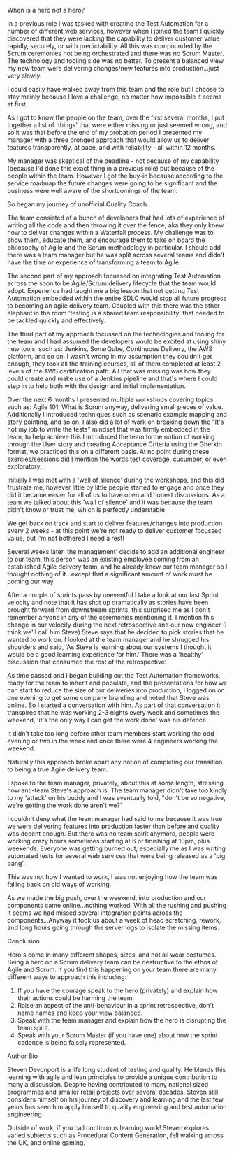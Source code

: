 
When is a hero not a hero?

In a previous role I was tasked with creating the Test Automation for a number of different web services, however when I joined the team I quickly discovered that they were lacking the capability to deliver customer value rapidly, securely, or with predictability. All this was compounded by the Scrum ceremonies not being orchestrated and there was no Scrum Master. The technology and tooling side was no better. To present a balanced view my new team were delivering changes/new features into production...just very slowly.

I could easily have walked away from this team and the role but I choose to stay mainly because I love a challenge, no matter how impossible it seems at first.

As I got to know the people on the team, over the first several months, I put together a list of 'things' that were either missing or just seemed wrong, and so it was that before the end of my probation period I presented my manager with a three pronged approach that would allow us to deliver features transparently, at pace, and with reliability - all within 12 months.

My manager was skeptical of the deadline - not because of my capability (because I'd done this exact thing in a previous role) but because of the people within the team. However I got the buy-in because according to the service roadmap the future changes were going to be significant and the business were well aware of the shortcomings of the team.

So began my journey of unofficial Quality Coach.

The team consisted of a bunch of developers that had lots of experience of writing all the code and then throwing it over the fence, aka they only knew how to deliver changes within a Waterfall process. My challenge was to show them, educate them, and encourage them to take on board the philosophy of Agile and the Scrum methodology in particular. I should add there was a team manager but he was split across several teams and didn't have the time or experience of transforming a team to Agile.

The second part of my approach focussed on integrating Test Automation across the soon to be Agile/Scrum delivery lifecycle that the team would adopt. Experience had taught me a big lesson that not getting Test Automation embedded within the entire SDLC would stop all future progress to becoming an agile delivery team. Coupled with this there was the other elephant in the room 'testing is a shared team responsibility' that needed to be tackled quickly and effectively.

The third part of my approach focussed on the technologies and tooling for the team and I had assumed the developers would be excited at using shiny new tools, such as: Jenkins, SonarQube, Continuous Delivery, the AWS platform, and so on. I wasn't wrong in my assumption they couldn't get enough, they took all the training courses, all of them completed at least 2 levels of the AWS certification path. All that was missing was how they could create and make use of a Jenkins pipeline and that's where I could step in to help both with the design and initial implementation.

Over the next 6 months I presented multiple workshops covering topics such as: Agile 101, What is Scrum anyway, delivering small pieces of value. Additionally I introduced techniques such as scenario example mapping and story pointing, and so on. I also did a lot of work on breaking down the "It's not my job to write the tests" mindset that was firmly embedded in the team, to help achieve this I introduced the team to the notion of working through the User story and creating Acceptance Criteria using the Gherkin format, we practiced this on a different basis. At no point during these exercies/sessions did I mention the words test coverage, cucumber, or even exploratory.

Initially I was met with a 'wall of silence' during the workshops, and this did frustrate me, however little by little people started to engage and once they did it became easier for all of us to have open and honest discussions. As a team we talked about this 'wall of silence' and it was because the team didn't know or trust me, which is perfectly understable.

We get back on track and start to deliver features/changes into production every 2 weeks - at this point we're not ready to deliver customer focussed value, but I'm not bothered I need a rest!

Several weeks later 'the management' decide to add an additional engineer to our team, this person was an existing employee coming from an established Agile delivery team, and he already knew our team manager so I thought nothing of it...except that a significant amount of work must be coming our way. 

After a couple of sprints pass by uneventful I take a look at our last Sprint velocity and note that it has shot up dramatically as stories have been brought forward from downstream sprints, this surprised me as I don't remember anyone in any of the ceremonies mentioning it. I mention this change in our velocity during the next retrospective and our new engineer (I think we'll call him Steve) Steve says that he decided to pick stories that he wanted to work on. I looked at the team manager and he shrugged his shoulders and said, 'As Steve is learning about our systems I thought it would be a good learning experience for him.' There was a 'healthy' discussion that consumed the rest of the retrospective!

As time passed and I began building out the Test Automation frameworks, ready for the team to inherit and populate, and the presentations for how we can start to reduce the size of our deliveries into production, I logged on on one evening to get some company branding and noted that Steve was online. So I started a conversation with him. As part of that conversation it transpired that he was working 2-3 nights every week and sometimes the weekend, 'it's the only way I can get the work done' was his defence.

It didn't take too long before other team members start working the odd evening or two in the week and once there were 4 engineers working the weekend.

Naturally this approach broke apart any notion of completing our transition to being a true Agile delivery team.

I spoke to the team manager, privately, about this at some length, stressing how anti-team Steve's approach is. The team manager didn't take too kindly to my 'attack' on his buddy and I was eventually told, "don't be so negative, we're getting the work done aren't we?"

I couldn't deny what the team manager had said to me because it was true we were delivering features into production faster than before and quality was decent enough. But there was no team spirit anymore, people were working crazy hours sometimes starting at 6 or finishing at 10pm, plus weekends. Everyone was getting burned out, especially me as I was writing automated tests for several web services that were being released as a 'big bang'.

This was not how I wanted to work, I was not enjoying how the team was falling back on old ways of working.

As we made the big push, over the weekend, into production and our components came online...nothing worked! With all the rushing and pushing it seems we had missed several integration points across the components...Anyway it took us about a week of head scratching, rework, and long hours going through the server logs to isolate the missing items.


Conclusion

Hero's come in many different shapes, sizes, and not all wear costumes. Being a hero on a Scrum delivery team can be destructive to the ethos of Agile and Scrum. If you find this happening on your team there are many different ways to approach this including:

1. If you have the courage speak to the hero (privately) and explain how their actions could be harming the team.
2. Raise an aspect of the anti-behaviour in a sprint retrospective, don't name names and keep your view balanced.
3. Speak with the team manager and explain how the hero is disrupting the team spirit.
4. Speak with your Scrum Master (if you have one) about how the sprint cadence is being falsely represented.


Author Bio

Steven Devonport is a life long student of testing and quality. He blends this learning with agile and lean principles to provide a unique contribution to many a discussion. Despite having contributed to many national sized programmes and smaller retail projects over several decades, Steven still considers himself on his journey of discovery and learning and the last few years has seen him apply himself to quality engineering and test automation engineering.

Outside of work, if you call continuous learning work! Steven explores varied subjects such as Procedural Content Generation, fell walking across the UK, and online gaming.